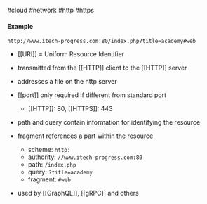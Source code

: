 #cloud #network #http #https

#### Example
`http://www.itech-progress.com:80/index.php?title=academy#web`

- [[URI]] = Uniform Resource Identifier
- transmitted from the [[HTTP]] client to the [[HTTP]] server
- addresses a file on the http server
- [[port]] only required if different from standard port
	- [[HTTP]]: 80, [[HTTPS]]: 443
- path and query contain information for identifying the resource
- fragment references a part within the resource
	- scheme: `http:`
	- authority: `//www.itech-progress.com:80`
	- path: `/index.php`
	- query: `?title=academy`
	- fragment: `#web`

- used by [[GraphQL]], [[gRPC]] and others